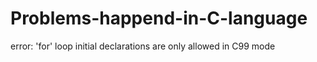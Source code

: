 # Problems-happend-in-C-language
error: 'for' loop initial declarations are only allowed in C99 mode 
